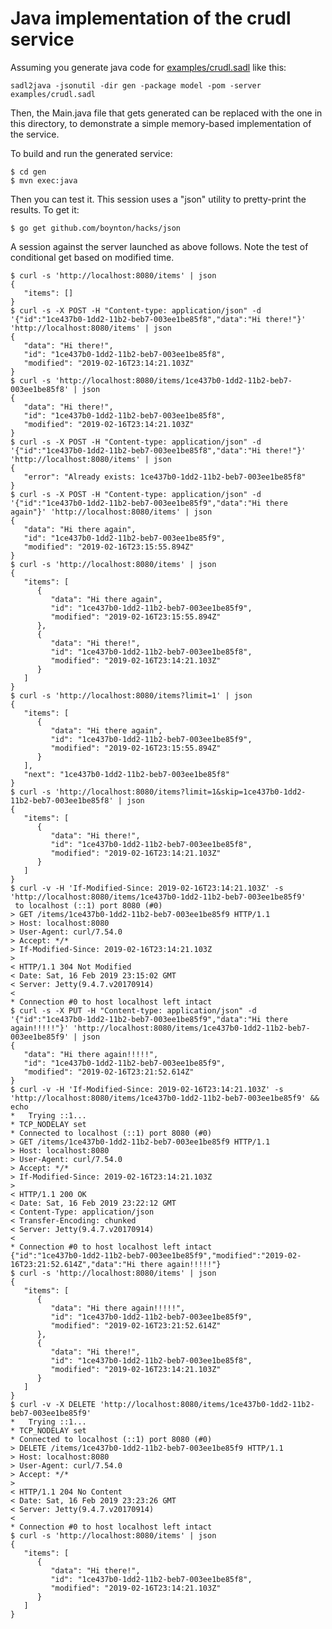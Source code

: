 # Java implementation of the crudl service

Assuming you generate java code for [examples/crudl.sadl](https://github.com/boynton/sadl/blob/master/examples/crudl.sadl) like this:

    sadl2java -jsonutil -dir gen -package model -pom -server examples/crudl.sadl

Then, the Main.java file that gets generated can be replaced with the one in this directory, to demonstrate a simple memory-based implementation
of the service.

To build and run the generated service:

    $ cd gen
    $ mvn exec:java

Then you can test it. This session uses a "json" utility to pretty-print the results. To get it:

    $ go get github.com/boynton/hacks/json

A session against the server launched as above follows. Note the test of conditional get based on modified time.

    $ curl -s 'http://localhost:8080/items' | json
    {
       "items": []
    }
    $ curl -s -X POST -H "Content-type: application/json" -d '{"id":"1ce437b0-1dd2-11b2-beb7-003ee1be85f8","data":"Hi there!"}' 'http://localhost:8080/items' | json
    {
       "data": "Hi there!",
       "id": "1ce437b0-1dd2-11b2-beb7-003ee1be85f8",
       "modified": "2019-02-16T23:14:21.103Z"
    }
    $ curl -s 'http://localhost:8080/items/1ce437b0-1dd2-11b2-beb7-003ee1be85f8' | json
    {
       "data": "Hi there!",
       "id": "1ce437b0-1dd2-11b2-beb7-003ee1be85f8",
       "modified": "2019-02-16T23:14:21.103Z"
    }
    $ curl -s -X POST -H "Content-type: application/json" -d '{"id":"1ce437b0-1dd2-11b2-beb7-003ee1be85f8","data":"Hi there!"}' 'http://localhost:8080/items' | json
    {
       "error": "Already exists: 1ce437b0-1dd2-11b2-beb7-003ee1be85f8"
    }
    $ curl -s -X POST -H "Content-type: application/json" -d '{"id":"1ce437b0-1dd2-11b2-beb7-003ee1be85f9","data":"Hi there again"}' 'http://localhost:8080/items' | json
    {
       "data": "Hi there again",
       "id": "1ce437b0-1dd2-11b2-beb7-003ee1be85f9",
       "modified": "2019-02-16T23:15:55.894Z"
    }
    $ curl -s 'http://localhost:8080/items' | json
    {
       "items": [
          {
             "data": "Hi there again",
             "id": "1ce437b0-1dd2-11b2-beb7-003ee1be85f9",
             "modified": "2019-02-16T23:15:55.894Z"
          },
          {
             "data": "Hi there!",
             "id": "1ce437b0-1dd2-11b2-beb7-003ee1be85f8",
             "modified": "2019-02-16T23:14:21.103Z"
          }
       ]
    }
    $ curl -s 'http://localhost:8080/items?limit=1' | json
    {
       "items": [
          {
             "data": "Hi there again",
             "id": "1ce437b0-1dd2-11b2-beb7-003ee1be85f9",
             "modified": "2019-02-16T23:15:55.894Z"
          }
       ],
       "next": "1ce437b0-1dd2-11b2-beb7-003ee1be85f8"
    }
    $ curl -s 'http://localhost:8080/items?limit=1&skip=1ce437b0-1dd2-11b2-beb7-003ee1be85f8' | json
    {
       "items": [
          {
             "data": "Hi there!",
             "id": "1ce437b0-1dd2-11b2-beb7-003ee1be85f8",
             "modified": "2019-02-16T23:14:21.103Z"
          }
       ]
    }
    $ curl -v -H 'If-Modified-Since: 2019-02-16T23:14:21.103Z' -s 'http://localhost:8080/items/1ce437b0-1dd2-11b2-beb7-003ee1be85f9'
     to localhost (::1) port 8080 (#0)
    > GET /items/1ce437b0-1dd2-11b2-beb7-003ee1be85f9 HTTP/1.1
    > Host: localhost:8080
    > User-Agent: curl/7.54.0
    > Accept: */*
    > If-Modified-Since: 2019-02-16T23:14:21.103Z
    > 
    < HTTP/1.1 304 Not Modified
    < Date: Sat, 16 Feb 2019 23:15:02 GMT
    < Server: Jetty(9.4.7.v20170914)
    < 
    * Connection #0 to host localhost left intact
    $ curl -s -X PUT -H "Content-type: application/json" -d '{"id":"1ce437b0-1dd2-11b2-beb7-003ee1be85f9","data":"Hi there again!!!!!"}' 'http://localhost:8080/items/1ce437b0-1dd2-11b2-beb7-003ee1be85f9' | json
    {
       "data": "Hi there again!!!!!",
       "id": "1ce437b0-1dd2-11b2-beb7-003ee1be85f9",
       "modified": "2019-02-16T23:21:52.614Z"
    }
    $ curl -v -H 'If-Modified-Since: 2019-02-16T23:14:21.103Z' -s 'http://localhost:8080/items/1ce437b0-1dd2-11b2-beb7-003ee1be85f9' && echo
    *   Trying ::1...
    * TCP_NODELAY set
    * Connected to localhost (::1) port 8080 (#0)
    > GET /items/1ce437b0-1dd2-11b2-beb7-003ee1be85f9 HTTP/1.1
    > Host: localhost:8080
    > User-Agent: curl/7.54.0
    > Accept: */*
    > If-Modified-Since: 2019-02-16T23:14:21.103Z
    > 
    < HTTP/1.1 200 OK
    < Date: Sat, 16 Feb 2019 23:22:12 GMT
    < Content-Type: application/json
    < Transfer-Encoding: chunked
    < Server: Jetty(9.4.7.v20170914)
    < 
    * Connection #0 to host localhost left intact
    {"id":"1ce437b0-1dd2-11b2-beb7-003ee1be85f9","modified":"2019-02-16T23:21:52.614Z","data":"Hi there again!!!!!"}
    $ curl -s 'http://localhost:8080/items' | json
    {
       "items": [
          {
             "data": "Hi there again!!!!!",
             "id": "1ce437b0-1dd2-11b2-beb7-003ee1be85f9",
             "modified": "2019-02-16T23:21:52.614Z"
          },
          {
             "data": "Hi there!",
             "id": "1ce437b0-1dd2-11b2-beb7-003ee1be85f8",
             "modified": "2019-02-16T23:14:21.103Z"
          }
       ]
    }
    $ curl -v -X DELETE 'http://localhost:8080/items/1ce437b0-1dd2-11b2-beb7-003ee1be85f9'
    *   Trying ::1...
    * TCP_NODELAY set
    * Connected to localhost (::1) port 8080 (#0)
    > DELETE /items/1ce437b0-1dd2-11b2-beb7-003ee1be85f9 HTTP/1.1
    > Host: localhost:8080
    > User-Agent: curl/7.54.0
    > Accept: */*
    > 
    < HTTP/1.1 204 No Content
    < Date: Sat, 16 Feb 2019 23:23:26 GMT
    < Server: Jetty(9.4.7.v20170914)
    < 
    * Connection #0 to host localhost left intact
    $ curl -s 'http://localhost:8080/items' | json
    {
       "items": [
          {
             "data": "Hi there!",
             "id": "1ce437b0-1dd2-11b2-beb7-003ee1be85f8",
             "modified": "2019-02-16T23:14:21.103Z"
          }
       ]
    }

